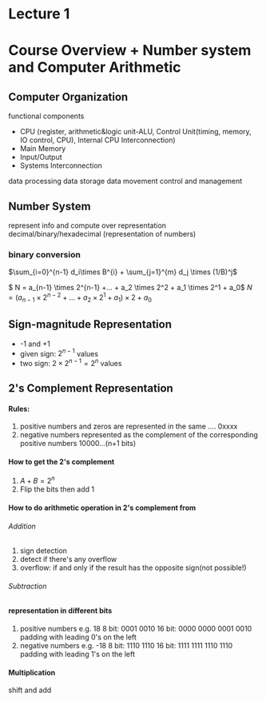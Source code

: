 # Lecture 1
# Course Overview + Number system and Computer Arithmetic


## Computer Organization
functional components

 - CPU (register, arithmetic&logic unit-ALU, Control Unit(timing, memory, IO control, CPU), Internal CPU Interconnection)
 - Main Memory
 - Input/Output
 - Systems Interconnection

data processing
data storage
data movement
control and management



## Number System
represent info and compute over representation
decimal/binary/hexadecimal
(representation of numbers)
### binary conversion
$\sum_{i=0}^{n-1} d_i\times B^{i} + \sum_{j=1}^{m} d_j \times (1/B)^j$

$ N = a_{n-1} \times 2^{n-1} +... + a_2 \times 2^2 + a_1 \times 2^1 + a_0$
$N = (a_{n-1} \times 2^{n-2} + ... + a_{2} \times 2^1 +a_1) \times 2 + a_0$



## Sign-magnitude Representation
 - -1 and +1
 - given sign: $2^{n-1}$ values
 - two sign: $2\times 2^{n-1} = 2^n$ values

## 2's Complement Representation
#### Rules:
1. positive numbers and zeros are represented in the same ....
   0xxxx
2. negative numbers represented as the complement of the corresponding positive numbers
   10000...(n+1 bits)

#### How to get the 2's complement
1. $A+B = 2^n$
2. Flip the bits
   then add 1

#### How to do arithmetic operation in 2's complement from
###### Addition
1. sign detection
2. detect if there's any overflow
3. overflow: if and only if the result has the opposite sign(not possible!)

###### Subtraction



#### representation in different bits
1. positive numbers
   e.g. 18 
   8 bit: 0001 0010
   16 bit: 0000 0000 0001 0010
   padding with leading 0's on the left
2. negative numbers
   e.g. -18
   8 bit: 1110 1110
   16 bit: 1111 1111 1110 1110
   padding with leading 1's on the left

#### Multiplication
shift and add
